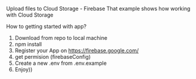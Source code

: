 Upload files to Cloud Storage - Firebase
That example shows how working with Cloud Storage

How to getting started with app?

1. Download from repo to local machine
2. npm install
3. Register your App on https://firebase.google.com/
4. get permision (firebaseConfig)
5. Create a new .env from .env.example
6. Enjoy))
